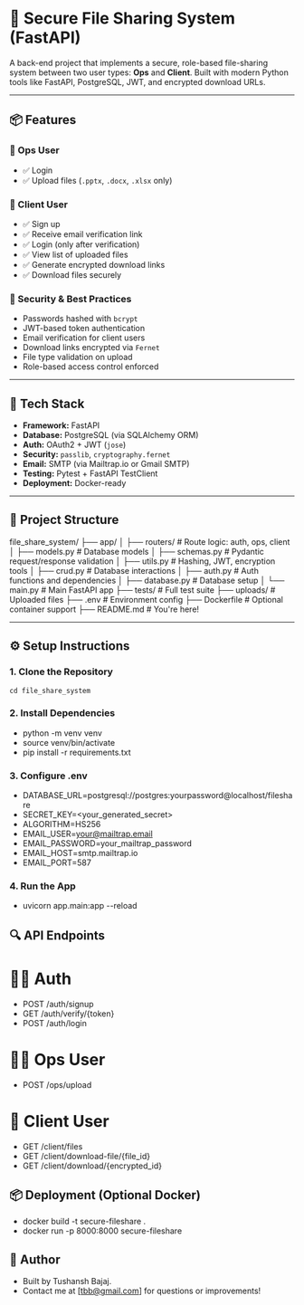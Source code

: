 # 🔐 Secure File Sharing System (FastAPI)

A back-end project that implements a secure, role-based file-sharing system between two user types: **Ops** and **Client**. Built with modern Python tools like FastAPI, PostgreSQL, JWT, and encrypted download URLs.

---

## 📦 Features

### 👤 Ops User
- ✅ Login
- ✅ Upload files (`.pptx`, `.docx`, `.xlsx` only)

### 👥 Client User
- ✅ Sign up
- ✅ Receive email verification link
- ✅ Login (only after verification)
- ✅ View list of uploaded files
- ✅ Generate encrypted download links
- ✅ Download files securely

### 🔐 Security & Best Practices
- Passwords hashed with `bcrypt`
- JWT-based token authentication
- Email verification for client users
- Download links encrypted via `Fernet`
- File type validation on upload
- Role-based access control enforced

---

## 🧰 Tech Stack

- **Framework:** FastAPI
- **Database:** PostgreSQL (via SQLAlchemy ORM)
- **Auth:** OAuth2 + JWT (`jose`)
- **Security:** `passlib`, `cryptography.fernet`
- **Email:** SMTP (via Mailtrap.io or Gmail SMTP)
- **Testing:** Pytest + FastAPI TestClient
- **Deployment:** Docker-ready

---

## 🚀 Project Structure

file_share_system/
├── app/
│ ├── routers/ # Route logic: auth, ops, client
│ ├── models.py # Database models
│ ├── schemas.py # Pydantic request/response validation
│ ├── utils.py # Hashing, JWT, encryption tools
│ ├── crud.py # Database interactions
│ ├── auth.py # Auth functions and dependencies
│ ├── database.py # Database setup
│ └── main.py # Main FastAPI app
├── tests/ # Full test suite
├── uploads/ # Uploaded files
├── .env # Environment config
├── Dockerfile # Optional container support
├── README.md # You're here!


---

## ⚙️ Setup Instructions

### 1. Clone the Repository

```git clone https://github.com/yourusername/file_share_system.git
cd file_share_system
```
### 2. Install Dependencies

- python -m venv venv
- source venv/bin/activate
- pip install -r requirements.txt

### 3. Configure .env

- DATABASE_URL=postgresql://postgres:yourpassword@localhost/fileshare
- SECRET_KEY=<your_generated_secret>
- ALGORITHM=HS256
- EMAIL_USER=your@mailtrap.email
- EMAIL_PASSWORD=your_mailtrap_password
- EMAIL_HOST=smtp.mailtrap.io
- EMAIL_PORT=587

### 4. Run the App

- uvicorn app.main:app --reload

## 🔍 API Endpoints
# 🧑‍💼 Auth
- POST /auth/signup
- GET /auth/verify/{token}
- POST /auth/login

# 🧑‍🏭 Ops User
- POST /ops/upload

# 👤 Client User
- GET /client/files
- GET /client/download-file/{file_id}
- GET /client/download/{encrypted_id}

## 📦 Deployment (Optional Docker)

- docker build -t secure-fileshare .
- docker run -p 8000:8000 secure-fileshare

## 🙌 Author
- Built by Tushansh Bajaj.
- Contact me at [tbb@gmail.com] for questions or improvements!
